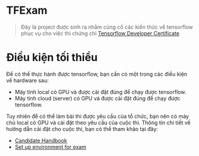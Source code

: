 # TFExam
> Đây là project được sinh ra nhằm củng cố các kiến thức về tensorflow phục vụ cho việc thi chứng chỉ [Tensorflow Developer Certificate](https://www.tensorflow.org/certificate)

# Điều kiện tối thiểu

Để có thể thực hành được tensorflow, bạn cần có một trong các điều kiện về hardware sau:
- Máy tính local có GPU và được cài đặt đúng để chạy được tensorflow.
- Máy tính cloud (server) có GPU và được cài đặt đúng để chạy được tensorflow.

Tuy nhiên để có thể làm bài thi được yêu cầu của tổ chức, bạn nên có máy chủ local có GPU và cài đặt theo yêu cầu của cuộc thi.
Thông tin chi tiết về hướng dẫn cài đặt cho cuộc thi, bạn có thể tham khảo tại đây:
- [Candidate Handbook](https://www.tensorflow.org/extras/cert/TF_Certificate_Candidate_Handbook.pdf)
- [Set up environment for exam](https://www.tensorflow.org/extras/cert/Setting_Up_TF_Developer_Certificate_Exam.pdf)